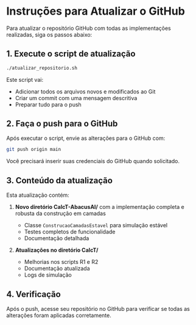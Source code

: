 # Instruções para Atualizar o GitHub

Para atualizar o repositório GitHub com todas as implementações realizadas, siga os passos abaixo:

## 1. Execute o script de atualização

```bash
./atualizar_repositorio.sh
```

Este script vai:
- Adicionar todos os arquivos novos e modificados ao Git
- Criar um commit com uma mensagem descritiva
- Preparar tudo para o push

## 2. Faça o push para o GitHub

Após executar o script, envie as alterações para o GitHub com:

```bash
git push origin main
```

Você precisará inserir suas credenciais do GitHub quando solicitado.

## 3. Conteúdo da atualização

Esta atualização contém:

1. **Novo diretório CalcT-AbacusAI/** com a implementação completa e robusta da construção em camadas
   - Classe `ConstrucaoCamadasEstavel` para simulação estável
   - Testes completos de funcionalidade
   - Documentação detalhada

2. **Atualizações no diretório CalcT/**
   - Melhorias nos scripts R1 e R2
   - Documentação atualizada
   - Logs de simulação

## 4. Verificação

Após o push, acesse seu repositório no GitHub para verificar se todas as alterações foram aplicadas corretamente.